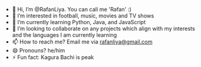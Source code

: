 - 👋 Hi, I’m @RafanLiya. You can call me 'Rafan' :)
- 👀 I’m interested in football, music, movies and TV shows
- 🌱 I’m currently learning Python, Java, and JavaScript
- 💞️ I’m looking to collaborate on any projects which align with my interests and the languages I am currently learning
- 📫 How to reach me? Email me via rafanliya@gmail.com
- 😄 Pronouns? he/him
- ⚡ Fun fact: Kagura Bachi is peak

<!---
RafanLiya/RafanLiya is a ✨ special ✨ repository because its `README.md` (this file) appears on your GitHub profile.
You can click the Preview link to take a look at your changes.
--->
